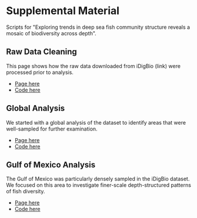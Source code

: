# Supplemental Material
Scripts for "Exploring trends in deep sea fish community structure reveals a mosaic of biodiversity across depth".

## Raw Data Cleaning
This page shows how the raw data downloaded from iDigBio (link) were processed prior to analysis.
* [Page here](https://hannahlowens.github.io/deep-fish/RawDataCleaning)
* [Code here](https://github.com/hannahlowens/deep-fish/blob/main/RawDataCleaning.Rmd)

## Global Analysis
We started with a global analysis of the dataset to identify areas that were well-sampled for further examination.
* [Page here]()
* [Code here]()

## Gulf of Mexico Analysis
The Gulf of Mexico was particularly densely sampled in the iDigBio dataset. We focused on this area to investigate finer-scale depth-structured patterns of fish diversity. 
* [Page here](https://hannahlowens.github.io/deep-fish/GOM_Biodiversity)
* [Code here](https://github.com/hannahlowens/deep-fish/blob/main/GOM_Biodiversity.Rmd)

